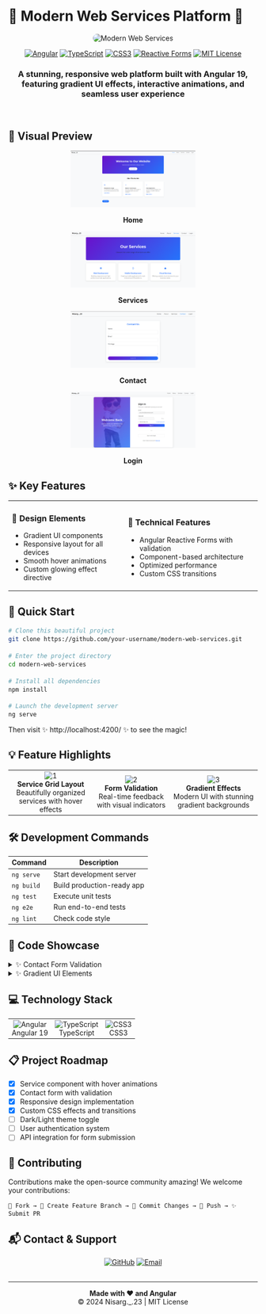 [//]: # (# ✨ Modern Web Services Platform)

[//]: # ()
[//]: # (![Angular]&#40;https://img.shields.io/badge/Angular-DD0031?style=for-the-badge&logo=angular&logoColor=white&#41;)

[//]: # (![TypeScript]&#40;https://img.shields.io/badge/TypeScript-007ACC?style=for-the-badge&logo=typescript&logoColor=white&#41;)

[//]: # (![CSS3]&#40;https://img.shields.io/badge/CSS3-1572B6?style=for-the-badge&logo=css3&logoColor=white&#41;)

[//]: # ()
[//]: # (A modern, responsive web application built with Angular 19, featuring a sleek services showcase and interactive contact form.)

[//]: # ()
[//]: # (## 🚀 Features)

[//]: # ()
[//]: # (- **Service Showcase** - Beautiful presentation of services with hover animations)

[//]: # (- **Contact Form** - Interactive form with validation and visual feedback)

[//]: # (- **Modern UI** - Gradient effects, responsive design, and smooth animations)

[//]: # (- **Optimized Performance** - Built with Angular's latest features for speed and efficiency)

[//]: # ()
[//]: # (## 📸 Screenshots)

[//]: # ()
[//]: # (<div align="center">)

[//]: # (  <img src="screenshots/services-page.png" alt="Services Page" width="400"/>)

[//]: # (  <img src="screenshots/contact-form.png" alt="Contact Form" width="400"/>)

[//]: # (</div>)

[//]: # ()
[//]: # (## 🔧 Installation)

[//]: # ()
[//]: # (```bash)

[//]: # (# Clone the repository)

[//]: # (git clone https://github.com/your-username/modern-web-services.git)

[//]: # ()
[//]: # (# Navigate to project directory)

[//]: # (cd modern-web-services)

[//]: # ()
[//]: # (# Install dependencies)

[//]: # (npm install)

[//]: # (```)

[//]: # ()
[//]: # (## 🏃‍♂️ Development)

[//]: # ()
[//]: # (```bash)

[//]: # (# Start development server)

[//]: # (ng serve)

[//]: # ()
[//]: # (# Open your browser at)

[//]: # (http://localhost:4200/)

[//]: # (```)

[//]: # ()
[//]: # (## 🛠️ Building for Production)

[//]: # ()
[//]: # (```bash)

[//]: # (# Create optimized production build)

[//]: # (ng build)

[//]: # (```)

[//]: # ()
[//]: # (The build artifacts will be stored in the `dist/` directory.)

[//]: # ()
[//]: # (## 🧪 Testing)

[//]: # ()
[//]: # (```bash)

[//]: # (# Run unit tests)

[//]: # (ng test)

[//]: # ()
[//]: # (# Run end-to-end tests)

[//]: # (ng e2e)

[//]: # (```)

[//]: # ()
[//]: # (## 💻 Technology Stack)

[//]: # ()
[//]: # (- **Frontend**: Angular 19, TypeScript, CSS3)

[//]: # (- **Form Handling**: Angular Reactive Forms)

[//]: # (- **Styling**: Custom CSS with gradient effects)

[//]: # (- **Animations**: CSS transitions and Angular animations)

[//]: # ()
[//]: # (## 🤝 Contributing)

[//]: # ()
[//]: # (Contributions are welcome! Please feel free to submit a Pull Request.)

[//]: # ()
[//]: # (1. Fork the repository)

[//]: # (2. Create your feature branch &#40;`git checkout -b feature/amazing-feature`&#41;)

[//]: # (3. Commit your changes &#40;`git commit -m 'Add some amazing feature'`&#41;)

[//]: # (4. Push to the branch &#40;`git push origin feature/amazing-feature`&#41;)

[//]: # (5. Open a Pull Request)

[//]: # ()
[//]: # (## 📝 License)

[//]: # ()
[//]: # (This project is licensed under the MIT License - see the [LICENSE]&#40;LICENSE&#41; file for details.)

[//]: # ()
[//]: # (## 📞 Contact)

[//]: # ()
[//]: # (Your Name - [@your_twitter]&#40;https://twitter.com/your_twitter&#41; - email@example.com)

[//]: # ()
[//]: # (Project Link: [https://github.com/your-username/modern-web-services]&#40;https://github.com/your-username/modern-web-services&#41;)

[//]: # ()
[//]: # (---)

[//]: # ()
[//]: # (<p align="center">)

[//]: # (  Made with ❤️ using Angular)

[//]: # (</p>)


# 🌟 Modern Web Services Platform 🌟

<div align="center">

<div align="center" style="border-radius: 20px; ">
    <img style="border-radius: 20px; object-fit: none; " src="https://i.pinimg.com/474x/94/fe/66/94fe66a20223c9cd251d38faf4696e59.jpg" width="100%" alt="Modern Web Services" height="40"/>
</div>




[//]: # ()
[//]: # (![Nisarg._.23]&#40;https://via.placeholder.com/1200x300/6a11cb,2575fc/FFFFFF/?text=Modern+Web+Services&#41;)

[![Angular](https://img.shields.io/badge/Angular-DD0031?style=for-the-badge&logo=angular&logoColor=white)](https://angular.io/)
[![TypeScript](https://img.shields.io/badge/TypeScript-007ACC?style=for-the-badge&logo=typescript&logoColor=white)](https://www.typescriptlang.org/)
[![CSS3](https://img.shields.io/badge/CSS3-1572B6?style=for-the-badge&logo=css3&logoColor=white)](https://developer.mozilla.org/en-US/docs/Web/CSS)
[![Reactive Forms](https://img.shields.io/badge/Reactive_Forms-A100FF?style=for-the-badge&logo=angular&logoColor=white)](https://angular.io/guide/reactive-forms)
[![MIT License](https://img.shields.io/badge/License-MIT-green.svg?style=for-the-badge)](LICENSE)

<h3>A stunning, responsive web platform built with Angular 19, featuring gradient UI effects, interactive animations, and seamless user experience</h3>
</div>

<br>

## 🌈 Visual Preview

<div align="center">
  <img src="public/home.png" alt="Home Page" width="50%"/>
  <p><strong>Home</strong></p>

  <img src="public/services.png" alt="Services Page" width="50%"/>
  <p><strong>Services</strong></p>

  <img src="public/contact.png" alt="Contact Form" width="50%"/>
  <p><strong>Contact</strong></p>

  <img src="public/Login.png" alt="Login Page" width="50%"/>
  <p><strong>Login</strong></p>
</div>

## ✨ Key Features

<table>
  <tr>
    <td>
      <h3>🎨 Design Elements</h3>
      <ul>
        <li>Gradient UI components</li>
        <li>Responsive layout for all devices</li>
        <li>Smooth hover animations</li>
        <li>Custom glowing effect directive</li>
      </ul>
    </td>
    <td>
      <h3>🔧 Technical Features</h3>
      <ul>
        <li>Angular Reactive Forms with validation</li>
        <li>Component-based architecture</li>
        <li>Optimized performance</li>
        <li>Custom CSS transitions</li>
      </ul>
    </td>
  </tr>
</table>

## 🚀 Quick Start

```bash
# Clone this beautiful project
git clone https://github.com/your-username/modern-web-services.git

# Enter the project directory
cd modern-web-services

# Install all dependencies
npm install

# Launch the development server
ng serve
```

Then visit ✨ http://localhost:4200/ ✨ to see the magic!

## 💡 Feature Highlights

<div align="center">
  <table>
    <tr>
      <td align="center">
        <img src="https://via.placeholder.com/80/6a11cb/FFFFFF/?text=1" width="80" height="80" alt="1"/>
        <br><strong>Service Grid Layout</strong>
        <br>Beautifully organized services with hover effects
      </td>
      <td align="center">
        <img src="https://via.placeholder.com/80/7918f2/FFFFFF/?text=2" width="80" height="80" alt="2"/>
        <br><strong>Form Validation</strong>
        <br>Real-time feedback with visual indicators
      </td>
      <td align="center">
        <img src="https://via.placeholder.com/80/2575fc/FFFFFF/?text=3" width="80" height="80" alt="3"/>
        <br><strong>Gradient Effects</strong>
        <br>Modern UI with stunning gradient backgrounds
      </td>
    </tr>
  </table>
</div>

## 🛠️ Development Commands

| Command | Description |
|---------|-------------|
| `ng serve` | Start development server |
| `ng build` | Build production-ready app |
| `ng test` | Execute unit tests |
| `ng e2e` | Run end-to-end tests |
| `ng lint` | Check code style |

## 🧩 Code Showcase

<details>
<summary>✨ Contact Form Validation</summary>

```typescript
this.contactForm = this.formBuilder.group({
  name: ['', Validators.required],
  email: ['', [Validators.required, Validators.email]],
  message: ['', Validators.required]
});
```
</details>

<details>
<summary>✨ Gradient UI Elements</summary>

```css
.submit-button {
  background: linear-gradient(135deg, #6a11cb, #2575fc);
  color: white;
  border-radius: 25px;
  transition: all 0.3s ease;
}
```
</details>

## 💻 Technology Stack

<div align="center">
  <table>
    <tr>
      <td align="center"><img src="https://angular.io/assets/images/logos/angular/angular.svg" width="70px" alt="Angular"/><br>Angular 19</td>
      <td align="center"><img src="https://upload.wikimedia.org/wikipedia/commons/4/4c/Typescript_logo_2020.svg" width="70px" alt="TypeScript"/><br>TypeScript</td>
      <td align="center"><img src="https://upload.wikimedia.org/wikipedia/commons/d/d5/CSS3_logo_and_wordmark.svg" width="70px" alt="CSS3"/><br>CSS3</td>
    </tr>
  </table>
</div>

## 📋 Project Roadmap

- [x] Service component with hover animations
- [x] Contact form with validation
- [x] Responsive design implementation
- [x] Custom CSS effects and transitions
- [ ] Dark/Light theme toggle
- [ ] User authentication system
- [ ] API integration for form submission

## 🤝 Contributing

Contributions make the open-source community amazing! We welcome your contributions:

```
🌱 Fork → 🔧 Create Feature Branch → 🧪 Commit Changes → 🚀 Push → ✨ Submit PR
```

## 📬 Contact & Support

<div align="center">
  <a href="https://github.com/Nisarg284"><img src="https://img.shields.io/badge/GitHub-100000?style=for-the-badge&logo=github&logoColor=white" alt="GitHub"></a>
  <a href="nisargsolanki284@gmail.com"><img src="https://img.shields.io/badge/Email-D14836?style=for-the-badge&logo=gmail&logoColor=white" alt="Email"></a>

[//]: # (  <a href="https://twitter.com/your_twitter"><img src="https://img.shields.io/badge/Twitter-1DA1F2?style=for-the-badge&logo=twitter&logoColor=white" alt="Twitter"></a>)
</div>

<br>

---

<div align="center">

[//]: # (  <img src="https://via.placeholder.com/800x100/6a11cb,2575fc/FFFFFF/?text=Thanks+for+using+Modern+Web+Services!" alt="Footer Banner">)

  <p>
    <strong>Made with ❤️ and Angular</strong>
    <br>
    © 2024 Nisarg._.23 | MIT License
  </p>
</div>
